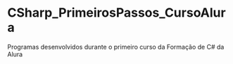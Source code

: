 # CSharp_PrimeirosPassos_CursoAlura
Programas desenvolvidos durante o primeiro curso da Formação de C# da Alura
